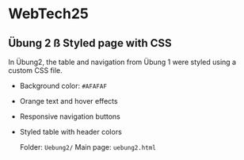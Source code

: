 # WebTech25
## Übung 2 ß Styled page with CSS

In Übung2, the table and navigation from Übung 1 were styled using a custom CSS file.
- Background color: `#AFAFAF`
- Orange text and hover effects
- Responsive navigation buttons
- Styled table with header colors


  Folder: `Uebung2/`
  Main page: `uebung2.html`
  
  
